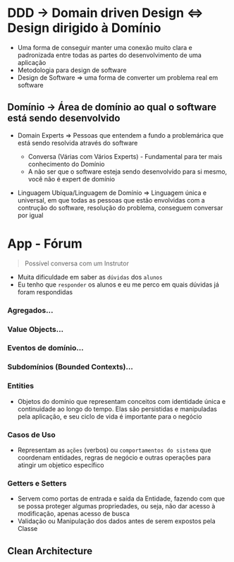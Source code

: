 # DDD -> Domain driven Design <=> Design dirigido à Domínio

- Uma forma de conseguir manter uma conexão muito clara e padronizada entre todas as partes do desenvolvimento de uma aplicação
- Metodologia para design de software
- Design de Software => uma forma de converter um problema real em software

## Domínio -> Área de domínio ao qual o software está sendo desenvolvido

- Domain Experts => Pessoas que entendem a fundo a problemárica que está sendo resolvida através do software
  - Conversa (Várias com Vários Experts) - Fundamental para ter mais conhecimento do Domínio
  - A não ser que o software esteja sendo desenvolvido para si mesmo, você não é expert de domínio

- Linguagem Ubíqua/Linguagem de Domínio => Linguagem única e universal, em que todas as pessoas que estão envolvidas com a contrução do software, resolução do problema, conseguem conversar por igual

# App - Fórum

> Possível conversa com um Instrutor
- Muita dificuldade em saber as ``dúvidas`` dos  ```alunos```
- Eu tenho que ``responder`` os alunos e eu me perco em quais dúvidas já foram respondidas

### Agregados...
### Value Objects...
### Eventos de domínio...
### Subdomínios (Bounded Contexts)...

### Entities
- Objetos do domínio que representam conceitos com identidade única e continuidade ao longo do tempo. Elas são persistidas e manipuladas pela aplicação, e seu ciclo de vida é importante para o negócio

### Casos de Uso
- Representam as ``ações`` (verbos) ou ``comportamentos do sistema`` que coordenam entidades, regras de negócio e outras operações para atingir um objetico específico


### Getters e Setters

- Servem como portas de entrada e saída da Entidade, fazendo com que se possa proteger algumas propriedades, ou seja, não dar acesso à modificação, apenas acesso de busca
- Validação ou Manipulação dos dados antes de serem expostos pela Classe

## Clean Architecture
